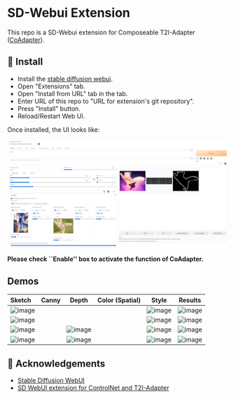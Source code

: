 # SD-Webui Extension
This repo is a SD-Webui extension for Composeable T2I-Adapter ([CoAdapter](https://github.com/TencentARC/T2I-Adapter)).

## 🔧 Install
- Install the [stable diffusion webui](https://github.com/AUTOMATIC1111/stable-diffusion-webui).
- Open "Extensions" tab.
- Open "Install from URL" tab in the tab.
- Enter URL of this repo to "URL for extension's git repository".
- Press "Install" button.
- Reload/Restart Web UI.

Once installed, the UI looks like:
<!-- <div align="center"> -->
<p align="center">
  <img src="assets/webui.PNG">
</p>

**Please check ``Enable'' box to activate the function of CoAdapter.**


## Demos

| Sketch                                                                                                                                    | Canny |                                                                   Depth                                                                   | Color (Spatial) | Style                                                                                                                                      | Results |
|:------------------------------------------------------------------------------------------------------------------------------------------|:-----:|:-----------------------------------------------------------------------------------------------------------------------------------------:|:---------------:|--------------------------------------------------------------------------------------------------------------------------------------------|---------|
| <img width="200" alt="image" src="https://user-images.githubusercontent.com/11482921/225659269-2d50e40d-f79b-41bc-9a0e-9dc73663f010.png"> |       |                                                                                                                                           |                 | <img width="100" alt="image" src="https://user-images.githubusercontent.com/11482921/225659792-07f3d5f4-3e26-4c52-988b-c4f228d6e45d.jpeg"> |    <img width="200" alt="image" src="https://user-images.githubusercontent.com/11482921/225660076-665b5889-3825-48cc-b9f9-06903fdd0c4b.jpg">     |
| <img width="200" alt="image" src="https://user-images.githubusercontent.com/11482921/225659269-2d50e40d-f79b-41bc-9a0e-9dc73663f010.png"> |       |                                                                                                                                           |                 | <img width="150" alt="image" src="https://user-images.githubusercontent.com/11482921/225660608-ca526f86-f506-4d0c-bdb8-75b95fbdbce0.png">  |    <img width="200" alt="image" src="https://user-images.githubusercontent.com/11482921/225660901-86bcbfd8-0643-4e17-a6ec-4a2305e5f0a5.png">     |
| <img width="200" alt="image" src="https://user-images.githubusercontent.com/11482921/225661058-656d87d7-3c8d-4216-820e-a02a8a5f5a4a.png"> |       | <img width="200" alt="image" src="https://user-images.githubusercontent.com/11482921/225661380-c9a01791-9b96-4b25-8878-87cdcf01a6f6.png"> |                 | <img width="250" alt="image" src="https://user-images.githubusercontent.com/11482921/225661180-98f338ee-950e-45d0-bd5f-4e8b7e82cecb.png">  |    <img width="200" alt="image" src="https://user-images.githubusercontent.com/11482921/225661273-82867799-b8f8-4fe5-9b12-cc99df85696d.png">     |
| <img width="200" alt="image" src="https://user-images.githubusercontent.com/11482921/225661058-656d87d7-3c8d-4216-820e-a02a8a5f5a4a.png"> |       | <img width="200" alt="image" src="https://user-images.githubusercontent.com/11482921/225661380-c9a01791-9b96-4b25-8878-87cdcf01a6f6.png"> |                 | <img width="250" alt="image" src="https://user-images.githubusercontent.com/11482921/225661755-cfa48f8d-712d-41a0-a1bf-4c1e90ca4d7a.png">  |    <img width="200" alt="image" src="https://user-images.githubusercontent.com/11482921/225661944-0f02ab3c-de8d-4898-a7b0-5ff55fa5f253.png">     |

## 🤗 Acknowledgements
- [Stable Diffusion WebUI](https://github.com/AUTOMATIC1111/stable-diffusion-webui)
- [SD WebUI extension for ControlNet and T2I-Adapter](https://github.com/Mikubill/sd-webui-controlnet)
